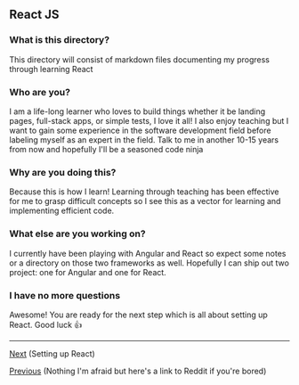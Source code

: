 ## React JS

### What is this directory?
This directory will consist of markdown files documenting my progress through learning React

### Who are you?
I am a life-long learner who loves to build things whether it be landing pages, full-stack apps, or simple tests, I love it all! I also enjoy teaching but I want to gain some experience in the software development field before labeling myself as an expert in the field. Talk to me in another 10-15 years from now and hopefully I'll be a seasoned code ninja

### Why are you doing this?
Because this is how I learn! Learning through teaching has been effective for me to grasp difficult concepts so I see this as a vector for learning and implementing efficient code.

### What else are you working on?
I currently have been playing with Angular and React so expect some notes or a directory on those two frameworks as well. Hopefully I can ship out two project: one for Angular and one for React.

### I have no more questions
Awesome! You are ready for the next step which is all about setting up React. Good luck :+1:

---

[Next](https://github.com/jberry93/Notebook/blob/master/Notes/Javascript/React/setup.md) (Setting up React)

[Previous](https://www.reddit.com/r/programmerreactions/) (Nothing I'm afraid but here's a link to Reddit if you're bored)

